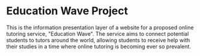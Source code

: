 # Education Wave Project

This is the information presentation layer of a website for a proposed online tutoring service, "Education Wave". The service aims to connect potential students to tutors around the world, allowing students to receive help with their studies in a time where online tutoring is becoming ever so prevalent.
